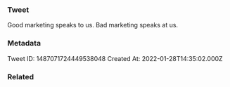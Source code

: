 ### Tweet
Good marketing speaks to us. Bad marketing speaks at us.

### Metadata
Tweet ID: 1487071724449538048
Created At: 2022-01-28T14:35:02.000Z

### Related

